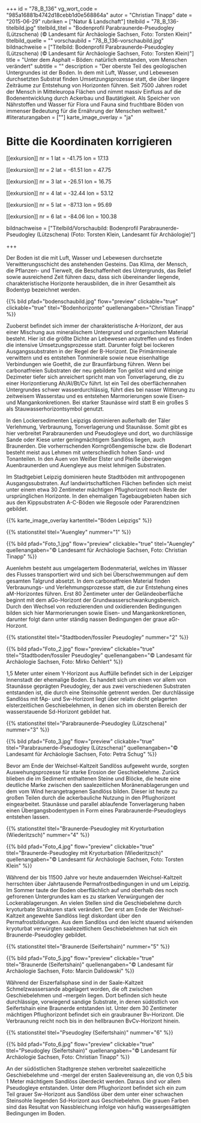 +++
id = "78_B_136"
vg_wort_code = "985a16881b4742d18cebb1d0e568864a"
autor = "Christian Tinapp"
date = "2015-06-29"
rubriken = ["Natur & Landschaft"]
titelbild = "78_B_136-titelbild.jpg"
titelbild_titel = "Bodenprofil Parabraunerde-Pseudogley (Lützschena) (© Landesamt für Archäologie Sachsen, Foto: Torsten Klein)"
titelbild_quelle = ""
vorschaubild = "78_B_136-vorschaubild.jpg"
bildnachweise = ["Titelbild: Bodenprofil Parabraunerde-Pseudogley (Lützschena) (© Landesamt für Archäologie Sachsen, Foto: Torsten Klein)"]
title = "Unter dem Asphalt – Böden: natürlich entstanden, vom Menschen verändert"
subtitle = ""
description = "Der oberste Teil des geologischen Untergrundes ist der Boden. In dem mit Luft, Wasser, und Lebewesen durchsetzten Substrat finden Umsetzungsprozesse statt, die über längere Zeiträume zur Entstehung von Horizonten führen. Seit 7500 Jahren rodet der Mensch in Mitteleuropa Flächen und nimmt massiv Einfluss auf die Bodenentwicklung durch Ackerbau und Bautätigkeit. Als Speicher von Nährstoffen und Wasser für Flora und Fauna sind fruchtbare Böden von immenser Bedeutung für die Ernährung der Menschen weltweit."
#literaturangaben = [""]
karte_image_overlay = "ja"

# Bitte die Koordinaten korrigieren

[[exkursion]]
  nr = 1
  lat = -41.75
  lon = 17.13

[[exkursion]]
  nr = 2
  lat = -61.51
  lon = 47.75

[[exkursion]]
  nr = 3
  lat = -26.51
  lon = 16.75

[[exkursion]]
  nr = 4
  lat = -32.44
  lon = 53.12

  [[exkursion]]
  nr = 5
  lat = -87.13
  lon = 95.69

[[exkursion]]
  nr = 6
  lat = -84.06
  lon = 100.38

bildnachweise = ["Titelbild/Vorschaubild: Bodenprofil Parabraunerde-Pseudogley (Lützschena) (Foto: Torsten Klein, Landesamt für Archäologie)"]

+++

Der Boden ist die mit Luft, Wasser und Lebewesen durchsetzte Verwitterungsschicht des anstehenden Gesteins. Das Klima, der Mensch, die Pflanzen- und Tierwelt, die Beschaffenheit des Untergrunds, das Relief sowie ausreichend Zeit führen dazu, dass sich übereinander liegende, charakteristische Horizonte herausbilden, die in ihrer Gesamtheit als Bodentyp bezeichnet werden.

{{% bild pfad="bodenschaubild.jpg" flow="preview" clickable="true" clickable="true" titel="Bodenhorizonte" quellenangaben="Christian Tinapp" %}}

Zuoberst befindet sich immer der charakteristische A-Horizont, der aus einer Mischung aus mineralischem Untergrund und organischem Material besteht. Hier ist die größte Dichte an Lebewesen anzutreffen und es finden die intensive Umsetzungsprozesse statt. Darunter folgt bei lockeren Ausgangssubstraten in der Regel der B-Horizont. Die Primärminerale verwittern und es entstehen Tonminerale sowie neue eisenhaltige Verbindungen wie Goethit, die zur Braunfärbung führen. Wenn bei carbonatfreien Substraten der neu gebildete Ton gelöst wird und einige Dezimeter tiefer sich anreichert spricht man von Tonverlagerung, die zu einer Horizontierung Ah/Al/Bt/Cv führt. Ist ein Teil des oberflächennahen Untergrundes schwer wasserdurchlässig, führt dies bei nasser Witterung zu zeitweisem Wasserstau und es entstehen Marmorierungen sowie Eisen- und Mangankonkretionen. Bei starker Staunässe wird statt B ein großes S als Stauwasserhorizontsymbol genutzt.

In den Lockersedimenten Leipzigs dominieren außerhalb der Täler Verlehmung, Verbraunung, Tonverlagerung und Staunässe. Somit gibt es hier verbreitet Parabraunerden und Pseudogleye und dort, wo durchlässige Sande oder Kiese unter geringmächtigem Sandlöss liegen, auch Braunerden. Die vorherrschenden Korngrößengemische bzw. die Bodenart besteht meist aus Lehmen mit unterschiedlich hohen Sand- und Tonanteilen. In den Auen von Weißer Elster und Pleiße überwiegen Auenbraunerden und Auengleye aus meist lehmigen Substraten.

Im Stadtgebiet Leipzig dominieren heute Stadtböden mit anthropogenen Ausgangssubstraten. Auf landwirtschaftlichen Flächen befinden sich meist unter einem etwa 30 Zentimeter mächtigen Pflughorizont noch Reste der ursprünglichen Horizonte. In den ehemaligen Tagebaugebieten haben sich aus den Kippsubstraten A-C-Böden wie Regosole oder Pararendzinen gebildet.

{{% karte_image_overlay kartentitel="Böden Leipzigs" %}}

{{% stationstitel titel="Auengley" nummer="1" %}}

{{% bild pfad="Foto_1.jpg" flow="preview" clickable="true" titel="Auengley" quellenangaben="© Landesamt für Archäologie Sachsen, Foto: Christian Tinapp"  %}}

Auenlehm besteht aus umgelagertem Bodenmaterial, welches im Wasser des Flusses transportiert wird und sich bei Überschwemmungen auf dem gesamten Talgrund absetzt. In dem carbonatfreien Material finden Verbraunungs- und Verlehmungsprozesse statt, die zur Entstehung eines aM-Horizontes führen. Erst 80 Zentimeter unter der Geländeoberfläche beginnt mit dem aGo-Horizont der Grundwasserschwankungsbereich. Durch den Wechsel von reduzierenden und oxidierenden Bedingungen bilden sich hier Marmorierungen sowie Eisen- und Mangankonkretionen, darunter folgt dann unter ständig nassen Bedingungen der graue aGr-Horzont.

{{% stationstitel titel="Stadtboden/fossiler Pseudogley" nummer="2" %}}

{{% bild pfad="Foto_2.jpg" flow="preview" clickable="true" titel="Stadtboden/fossiler Pseudogley" quellenangaben="© Landesamt für Archäologie Sachsen, Foto: Mirko Oehlert"  %}}

1,5 Meter unter einem Y-Horizont aus Auffülle befindet sich in der Leipziger Innenstadt der ehemalige Boden. Es handelt sich um einen vor allem von Staunässe geprägten Pseudogley, der aus zwei verschiedenen Substraten entstanden ist, die durch eine Steinsohle getrennt werden. Der durchlässige Sandlöss mit fAp- und Sw-Horizont liegt über relativ dicht gelagerten elsterzeitlichen Geschiebelehmen, in denen sich im obersten Bereich der wasserstauende Sd-Horizont gebildet hat.

{{% stationstitel titel="Parabraunerde-Pseudogley (Lützschena)" nummer="3" %}}

{{% bild pfad="Foto_3.jpg" flow="preview" clickable="true" titel="Parabraunerde-Pseudogley (Lützschena)" quellenangaben="© Landesamt für Archäologie Sachsen, Foto: Petra Schug"  %}}

Bevor am Ende der Weichsel-Kaltzeit Sandlöss aufgeweht wurde, sorgten Auswehungsprozesse für starke Erosion der Geschiebelehme. Zurück blieben die im Sediment enthaltenen Steine und Blöcke, die heute eine deutliche Marke zwischen den saalezeitlichen Moränenablagerungen und dem vom Wind herangetragenen Sandlöss bilden. Dieser ist heute zu großen Teilen durch die ackerbauliche Nutzung in den Pflughorizont eingearbeitet. Staunässe und parallel ablaufende Tonverlagerung haben einen Übergangsbodentypen in Form eines Parabraunerde-Pseudogleys entstehen lassen.

{{% stationstitel titel="Braunerde-Pseudogley mit Kryoturbation (Wiederitzsch)" nummer="4" %}}

{{% bild pfad="Foto_4.jpg" flow="preview" clickable="true" titel="Braunerde-Pseudogley mit Kryoturbation (Wiederitzsch)" quellenangaben="© Landesamt für Archäologie Sachsen, Foto: Torsten Klein"  %}}

Während der bis 11500 Jahre vor heute andauernden Weichsel-Kaltzeit herrschten über Jahrtausende Permafrostbedingungen in und um Leipzig. Im Sommer taute der Boden oberflächlich auf und oberhalb des noch gefrorenen Untergrundes kam es zu starken Verwürgungen der Lockerablagerungen. An vielen Stellen sind die Geschiebelehme durch kryoturbate Strukturen stark verändert. Der erst am Ende der Weichsel-Kaltzeit angewehte Sandlöss liegt diskordant über den Permafrostbildungen. Aus dem Sandlöss und den leicht stauend wirkenden kryoturbat verwürgten saalezeitlichem Geschiebelehmen hat sich ein Braunerde-Pseudogley gebildet.

{{% stationstitel titel="Braunerde (Seifertshain)" nummer="5" %}}

{{% bild pfad="Foto_5.jpg" flow="preview" clickable="true" titel="Braunerde (Seifertshain)" quellenangaben="© Landesamt für Archäologie Sachsen, Foto: Marcin Dalidowski"  %}}

Während der Eiszerfallsphase sind in der Saale-Kaltzeit Schmelzwassersande abgelagert worden, die oft zwischen Geschiebelehmen und –mergeln liegen. Dort befinden sich heute durchlässige, vorwiegend sandige Substrate, in denen südöstlich von Seifertshain eine Braunerde entstanden ist. Unter dem 30 Zentimeter mächtigen Pflughorizont befindet sich ein graubrauner Bv-Horizont. Die Verbraunung reicht noch bis in den hellbraunen BvCv-Horizont hinein.


{{% stationstitel titel="Pseudogley (Seifertshain)" nummer="6" %}}

{{% bild pfad="Foto_6.jpg" flow="preview" clickable="true" titel="Pseudogley (Seifertshain)" quellenangaben="© Landesamt für Archäologie Sachsen, Foto: Christian Tinapp"  %}}

An der südöstlichen Stadtgrenze stehen verbreitet saalezeitliche Geschiebelehme und -mergel der ersten Saalevereisung an, die von 0,5 bis 1 Meter mächtigem Sandlöss überdeckt werden. Daraus sind vor allem Pseudogleye entstanden. Unter dem Pflughorizont befindet sich ein zum Teil grauer Sw-Horizont aus Sandlöss über dem unter einer schwachen Steinsohle liegenden Sd-Horizont aus Geschiebelehm. Die grauen Farben sind das Resultat von Nassbleichung infolge von häufig wassergesättigten Bedingungen im Boden.